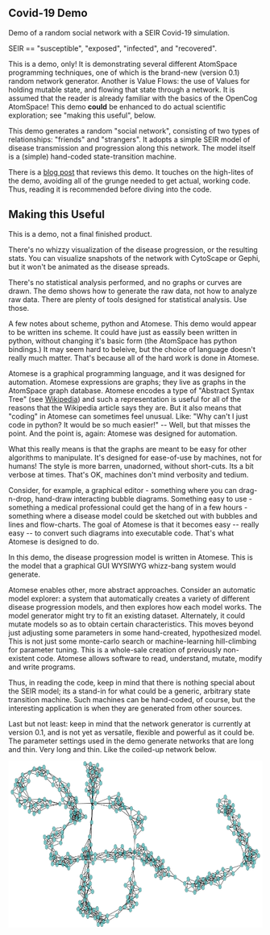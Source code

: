
Covid-19 Demo
--------------
Demo of a random social network with a SEIR Covid-19 simulation.

 SEIR == "susceptible", "exposed", "infected", and "recovered".

This is a demo, only! It is demonstrating several different AtomSpace
programming techniques, one of which is the brand-new (version 0.1)
random network generator. Another is Value Flows: the use of Values
for holding mutable state, and flowing that state through a network.
It is assumed that the reader is already familiar with the basics of
the OpenCog AtomSpace! This demo **could** be enhanced to do actual
scientific exploration; see "making this useful", below.

This demo generates a random "social network", consisting of two types
of relationships: "friends" and "strangers". It adopts a simple SEIR
model of disease transmission and progression along this network.
The model itself is a (simple) hand-coded state-transition machine.

There is a
[blog post](https://blog.opencog.org/2020/04/22/covid-19-modelling-and-random-social-networks/)
that reviews this demo.  It touches on the high-lites of the demo,
avoiding all of the grunge needed to get actual, working code. Thus,
reading it is recommended before diving into the code.


Making this Useful
------------------
This is a demo, not a final finished product.

There's no whizzy visualization of the disease progression, or the
resulting stats. You can visualize snapshots of the network with
CytoScape or Gephi, but it won't be animated as the disease spreads.

There's no statistical analysis performed, and no graphs or curves are
drawn. The demo shows how to generate the raw data, not how to analyze
raw data. There are plenty of tools designed for statistical analysis.
Use those.

A few notes about scheme, python and Atomese. This demo would appear
to be written ins scheme. It could have just as eassily been written
in python, without changing it's basic form (the AtomSpace has python
bindings.) It may seem hard to beleive, but the choice of language
doesn't really much matter. That's because all of the hard work is
done in Atomese.

Atomese is a graphical programming language, and it was designed for
automation. Atomese expressions are graphs; they live as graphs in the
AtomSpace graph database. Atomese encodes a type of "Abstract Syntax
Tree" (see [Wikipedia](https://en.wikipedia.org/wiki/Abstract_syntax_tree))
and such a representation is useful for all of the reasons that the
Wikipedia article says they are. But it also means that "coding" in
Atomese can sometimes feel unusual. Like: "Why can't I just code in
python? It would be so much easier!" -- Well, but that misses the
point. And the point is, again: Atomese was designed for automation.

What this really means is that the graphs are meant to be easy for other
algorithms to manipulate. It's designed for ease-of-use by machines,
not for humans! The style is more barren, unadorned, without
short-cuts. Its a bit verbose at times. That's OK, machines don't mind
verbosity and tedium.

Consider, for example, a graphical editor - something where you can
drag-n-drop, hand-draw interacting bubble diagrams. Something easy
to use - something a medical professional could get the hang of in
a few hours - something where a disease model could be sketched out
with bubbles and lines and flow-charts. The goal of Atomese is that
it becomes easy -- really easy -- to convert such diagrams into
executable code. That's what Atomese is designed to do.

In this demo, the disease progression model is written in Atomese.
This is the model that a graphical GUI WYSIWYG whizz-bang system
would generate.

Atomese enables other, more abstract approaches. Consider an automatic
model explorer: a system that automatically creates a variety of
different disease progression models, and then explores how each
model works. The model generator might try to fit an existing dataset.
Alternately, it could mutate models so as to obtain certain
characteristics.  This moves beyond just adjusting some parameters
in some hand-created, hypothesized model. This is not just some
monte-carlo search or machine-learning hill-climbing for parameter
tuning.  This is a whole-sale creation of previously non-existent
code. Atomese allows software to read, understand, mutate, modify
and write programs.

Thus, in reading the code, keep in mind that there is nothing special
about the SEIR model; its a stand-in for what could be a generic,
arbitrary state transition machine. Such machines can be hand-coded,
of course, but the interesting application is when they are generated
from other sources.

Last but not least: keep in mind that the network generator is
currently at version 0.1, and is not yet as versatile, flexible and
powerful as it could be. The parameter settings used in the demo
generate networks that are long and thin. Very long and thin. Like
the coiled-up network below.

![Example social network](./social-network.gml_2b.png)
